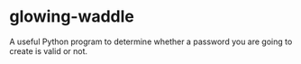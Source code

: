 # glowing-waddle
A useful Python program to determine whether a password you are going to create is valid or not.
